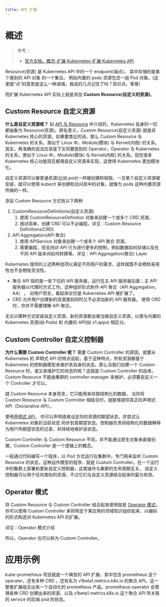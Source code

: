 ```yaml
---
title: API 扩展
---
```


# 概述

> 参考：
>
> - [官方文档，概念-扩展 Kubernetes-扩展 Kubernetes API](https://kubernetes.io/docs/concepts/extend-kubernetes/api-extension/)

Resource(资源) 是 Kubernetes API 中的一个 endpoint(端点)， 其中存储的是某个类别的 API 对象 的一个集合。 例如内置的 pods 资源包含一组 Pod 对象。(这里面“点”的意思是这么一种语境。我说的几点记住了吗？知识点。等等)

而扩展 Kubernetes API 实际上就是添加 **Custom Resource(自定义的资源)**。

## Custom Resource 自定义资源

**什么是自定义资源呢？**
如 [API 与 Resource](/docs/10.云原生/2.3.Kubernetes%20容器编排系统/1.API%20Resource%20与%20Object/API%20与%20Resource.md) 中介绍的，Kubernetes 自身的一切都抽象为 Resource(资源)。顾名思义，Custom Resource(自定义资源) 就是非 Kubernetes 核心的资源。如果要类比的话，那么 Custom Resource 与 Kubernetes 的关系，类似于 Linux 中，Module(模块) 与 Kernel(内核) 的关系。其实，再准确的说法应该是下文将要提到的 Operator，Operator 与 Kubernetes 的关系，类似于 Linux 中，Module(模块) 与 Kernel(内核) 的关系。现在很多 Kubernetes 核心功能现在都用自定义资源来实现，这使得 Kubernetes 更加模块化。

自定义资源可以像普通资源(比如.pod)一样被创建和销毁。一旦某个自定义资源被安装，就可以使用 kubectl 来创建和访问其中的对象，就像为 pods 这种内置资源所做的一样。

添加 Custom Resource 方式有以下两种

1. CustomResourceDefinitions(自定义资源)
   1. 使用 CustomResourceDefinition 对象来创建一个或多个 CRD 资源。
   2. 相对简单，创建 CRD 可以不必编程。详见：Custom Resource Definitions(CRD)
2. API Aggregation(API 聚合)
   1. 使用 APIService 对象来创建一个或多个 API 聚合 资源。
   2. 需要编程，但支持对 API 行为进行更多的控制，例如数据如何存储以及在不同 API 版本间如何转换等。详见：API Aggregation(聚合) Layer

Kubernetes 提供的上述两种选项以满足不同用户的需求，这样就既不会牺牲易用性也不会牺牲灵活性。

- 聚合 API 指的是一些下位的 API 服务器，运行在主 API 服务器后面；主 API 服务器以代理的方式工作。这种组织形式称作 API 聚合（API Aggregation，AA） 。 对用户而言，看起来仅仅是 Kubernetes API 被扩展了。
- CRD 允许用户创建新的资源类别同时又不必添加新的 API 服务器。 使用 CRD 时，你并不需要理解 API 聚合。

无论以哪种方式安装自定义资源，新的资源都会被当做自定义资源，以便与内置的 Kubernetes 资源(如 Pods) 和 内置的 API(如 v1.apps) 相区分。

## Custom Controller 自定义控制器

**为什么需要 Custom Controller 呢？**
需要 Custom Controller 的原因，就要从 Kubernetes 的 声明式 API 的特点说起，基于这种特点，所有资源都基于 Kubernetes 的控制器模型来维护其自身的状态。那么当我们创建一个 Custom Resource 时，谁又来维护它的状态的呢？这就是 Custom Controller 的由来。Custom Resource 不能由集群的 controller-manager 来维护，必须要自定义一个 Controller 才可以。

就 Custom Resource 本身而言，它只能用来存取结构化的数据。 当你将 Custom Resource 与 Custom Controller 相结合时，就能够提供真正的声明式 API（Declarative API）。

使用[声明式 API](https://kubernetes.io/zh/docs/concepts/overview/kubernetes-api/)， 你可以声明或者设定你的资源的期望状态，并尝试让 Kubernetes 对象的当前状态 同步到其期望状态。控制器负责将结构化的数据解释为用户所期望状态的记录，并持续地维护该状态。

Custom Controller 与 Custom Resource 不同，并不能通过原生对象来直接创建。Custom Controller 是一个逻辑上的概念。

一般通过代码编写一个程序，以 Pod 方式运行在集群中，专门用来监听 Custom Resource 的状态，这种运作模型的程序，就是 Custom Controller。在一个运行中的集群上部署和更新自定义控制器，这类操作与集群的生命周期无关。 自定义控制器可以用于任何类别的资源，不过它们与自定义资源结合起来时最为有效。

## Operator 模式

将 Custom Resource 与 Custom Controller 结合起来使用就是 [Operator 模式](https://coreos.com/blog/introducing-operators.html)。你可以使用 Custom Controller 来将特定于某应用的领域知识组织起来，以编码的形式构造对 Kubernetes API 的扩展。

详见：Operator 模式介绍

所以，Operator 也可以称为 Custom Controller。

# 应用示例

kube-prometheus 项目就是一个典型的 API 扩展，其中包含 prometheus 这个 operater，还有多种 CRD ，还有名为 v1beta1.metrics.k8s.io 的聚合 API。这一整套扩展组合出来一个自动化的 prometheus 产品。prometheus-operator 会管理各种 CRD 创建出来的资源，以及 v1beta1.metrics.k8s.io 这个聚合 API 所关联的 service 的后端 pod 的状态。

